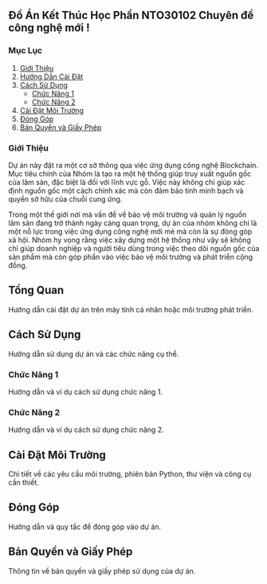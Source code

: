## Đồ Án Kết Thúc Học Phần NTO30102 Chuyên đề công nghệ mới !

### Mục Lục

1. [Giới Thiệu](#giới-thiệu)
2. [Hướng Dẫn Cài Đặt](#hướng-dẫn-cài-đặt)
3. [Cách Sử Dụng](#cách-sử-dụng)
    - [Chức Năng 1](#chức-năng-1)
    - [Chức Năng 2](#chức-năng-2)
4. [Cài Đặt Môi Trường](#cài-đặt-môi-trường)
5. [Đóng Góp](#đóng-góp)
6. [Bản Quyền và Giấy Phép](#bản-quyền-và-giấy-phép)

### Giới Thiệu

Dự án này đặt ra một cơ sở thông qua việc ứng dụng công nghệ Blockchain. Mục tiêu chính của Nhóm là tạo ra một hệ thống giúp truy xuất nguồn gốc của lâm sản, đặc biệt là đối với lĩnh vực gỗ. Việc này không chỉ giúp xác định nguồn gốc một cách chính xác mà còn đảm bảo tính minh bạch và quyền sở hữu của chuỗi cung ứng.

Trong một thế giới nơi mà vấn đề về bảo vệ môi trường và quản lý nguồn lâm sản đang trở thành ngày càng quan trọng, dự án của nhóm không chỉ là một nỗ lực trong việc ứng dụng công nghệ mới mẻ mà còn là sự đóng góp xã hội. Nhóm hy vọng rằng việc xây dựng một hệ thống như vậy sẽ không chỉ giúp doanh nghiệp và người tiêu dùng trong việc theo dõi nguồn gốc của sản phẩm mà còn góp phần vào việc bảo vệ môi trường và phát triển cộng đồng.

## Tổng Quan

Hướng dẫn cài đặt dự án trên máy tính cá nhân hoặc môi trường phát triển.

## Cách Sử Dụng

Hướng dẫn sử dụng dự án và các chức năng cụ thể.

### Chức Năng 1

Hướng dẫn và ví dụ cách sử dụng chức năng 1.

### Chức Năng 2

Hướng dẫn và ví dụ cách sử dụng chức năng 2.

## Cài Đặt Môi Trường

Chi tiết về các yêu cầu môi trường, phiên bản Python, thư viện và công cụ cần thiết.

## Đóng Góp

Hướng dẫn và quy tắc để đóng góp vào dự án.

## Bản Quyền và Giấy Phép

Thông tin về bản quyền và giấy phép sử dụng của dự án.

